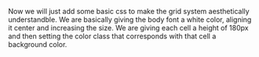 Now we will just add some basic css to make the grid system aesthetically understandble. We are basically giving the body font a white color, aligning it center and increasing the size. We are giving each cell a height of 180px and then setting the color class that corresponds with that cell a background color.
